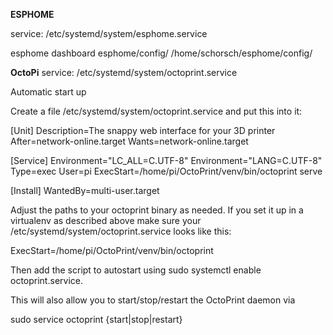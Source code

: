 __ESPHOME__

service: /etc/systemd/system/esphome.service

esphome dashboard esphome/config/
/home/schorsch/esphome/config/



__OctoPi__
service: /etc/systemd/system/octoprint.service

Automatic start up

Create a file /etc/systemd/system/octoprint.service and put this into it:

[Unit]
Description=The snappy web interface for your 3D printer
After=network-online.target
Wants=network-online.target

[Service]
Environment="LC_ALL=C.UTF-8"
Environment="LANG=C.UTF-8"
Type=exec
User=pi
ExecStart=/home/pi/OctoPrint/venv/bin/octoprint serve

[Install]
WantedBy=multi-user.target

Adjust the paths to your octoprint binary as needed. If you set it up in a virtualenv as described above make sure your /etc/systemd/system/octoprint.service looks like this:

ExecStart=/home/pi/OctoPrint/venv/bin/octoprint

Then add the script to autostart using sudo systemctl enable octoprint.service.

This will also allow you to start/stop/restart the OctoPrint daemon via

sudo service octoprint {start|stop|restart}
